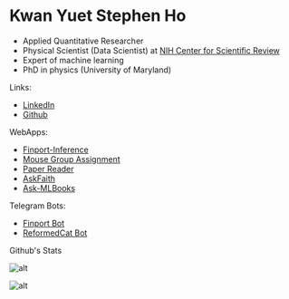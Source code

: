 # Kwan Yuet Stephen Ho

- Applied Quantitative Researcher
- Physical Scientist (Data Scientist) at [NIH Center for Scientific Review](https://public.csr.nih.gov/)
- Expert of machine learning
- PhD in physics (University of Maryland)

Links:
- [LinkedIn](https://www.linkedin.com/in/kwan-yuet-ho-19882530/)
- [Github](https://github.com/stephenhky)

WebApps:
- [Finport-Inference](https://finport-inference.streamlit.app/)
- [Mouse Group Assignment](https://stephenhky-mousegroupassignment-app-ldygfx.streamlit.app/)
- [Paper Reader](https://llm-paper-reader.streamlit.app/)
- [AskFaith](https://askfaith.streamlit.app/)
- [Ask-MLBooks](https://ask-mlbooks.streamlit.app/)

Telegram Bots:
- [Finport Bot](https://t.me/FinportTelebot)
- [ReformedCat Bot](https://t.me/reformedcatbot)

Github's Stats

![alt](https://github-readme-stats.vercel.app/api?username=stephenhky&hide_title=true&show_icons=true&include_all_commits=true&disable_animations=true&theme=tokyonight)

![alt](https://github-readme-stats.vercel.app/api/top-langs/?username=stephenhky&layout=compact&theme=tokyonight)